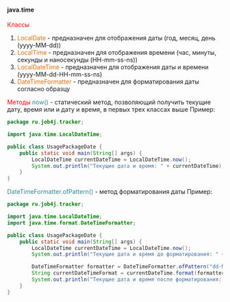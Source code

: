 #### java.time
<font color="#ff0000">Классы</font>
1. <font color="#e36c09">LocalDate</font> - предназначен для отображения даты (год, месяц, день (yyyy-MM-dd))
2. <font color="#e36c09">LocalTime</font> - предназначен для отображения времени (час, минуты, секунды и наносекунды (HH-mm-ss-ns))
3. <font color="#e36c09">LocalDateTime</font> - предназначен для отображения даты и времени (yyyy-MM-dd-HH-mm-ss-ns)
4. <font color="#e36c09">DateTimeFormatter</font> - предназначен для форматирования даты согласно образцу

<font color="#ff0000">Методы</font>
<font color="#31859b">now() </font>-  статический метод, позволяющий получить текущие дату, время или и дату и время, в первых трех классах выше
Пример:
```java
package ru.job4j.tracker;

import java.time.LocalDateTime;

public class UsagePackageDate {
    public static void main(String[] args) {
        LocalDateTime currentDateTime = LocalDateTime.now();
        System.out.println("Текущие дата и время: " + currentDateTime);
    }
}
```
<font color="#31859b">DateTimeFormatter.ofPattern()</font> - метод форматирования даты
Пример:
```java
package ru.job4j.tracker;

import java.time.LocalDateTime;
import java.time.format.DateTimeFormatter;

public class UsagePackageDate {
    public static void main(String[] args) {
        LocalDateTime currentDateTime = LocalDateTime.now();
        System.out.println("Текущие дата и время до форматирования: " + currentDateTime);

        DateTimeFormatter formatter = DateTimeFormatter.ofPattern("dd-MM-yyyy HH:mm:ss");
        String currentDateTimeFormat = currentDateTime.format(formatter);
        System.out.println("Текущие дата и время после форматирования: " + currentDateTimeFormat);
    }
}
```